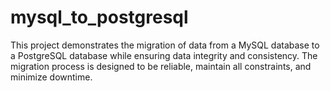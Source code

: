 # mysql_to_postgresql
This project demonstrates the migration of data from a MySQL database to a PostgreSQL database while ensuring data integrity and consistency. The migration process is designed to be reliable, maintain all constraints, and minimize downtime.
